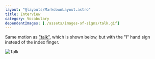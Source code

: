 ```yaml
---
layout: "@layouts/MarkdownLayout.astro"
title: Interview
category: Vocabulary
dependentImages: [./assets/images-of-signs/talk.gif]
---
```


Same motion as ["talk"](./talk), which is shown below,
but with the "I" hand sign instead of the index finger.

![Talk](@signs/talk.gif)
